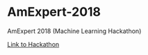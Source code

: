 # AmExpert-2018
AmExpert 2018 (Machine Learning Hackathon)

[Link to Hackathon](https://datahack.analyticsvidhya.com/contest/american-express-amexpert-2018/)

